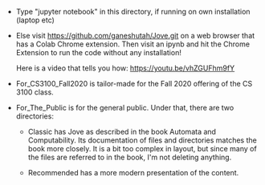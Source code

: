 
* Type "jupyter notebook" in this directory, if running on own installation (laptop etc)

* Else visit https://github.com/ganeshutah/Jove.git on a web browser that has a Colab Chrome extension. Then visit an ipynb and hit the Chrome Extension to run the code without any installation!

  Here is a video that tells you how: https://youtu.be/vhZGUFhm9fY

* For_CS3100_Fall2020 is tailor-made for the Fall 2020 offering of the CS 3100 class.

* For_The_Public is for the general public. Under that, there are two directories:

  - Classic has Jove as described in the book Automata and Computability. Its documentation of files and directories matches the book more closely. It is a bit too complex in layout, but since many of the files are referred to in the book, I'm not deleting anything.

  - Recommended has a more modern presentation of the content.



